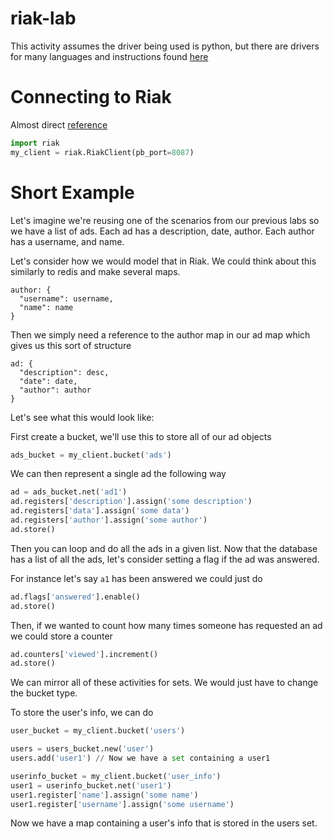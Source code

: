 # riak-lab
This activity assumes the driver being used is python, but there are drivers for many languages and instructions found [here](https://docs.basho.com/riak/kv/2.2.3/developing/getting-started)

# Connecting to Riak
Almost direct [reference](https://docs.basho.com/riak/kv/2.2.3/developing/getting-started/python/)

```python
import riak
my_client = riak.RiakClient(pb_port=8087)
```

# Short Example
Let's imagine we're reusing one of the scenarios from our previous labs so we have a list of ads.
Each ad has a description, date, author. Each author has a username, and name.

Let's consider how we would model that in Riak.
We could think about this similarly to redis and make several maps.
```
author: {
  "username": username,
  "name": name
}
```

Then we simply need a reference to the author map in our ad map which gives us this sort of structure
```
ad: {
  "description": desc,
  "date": date,
  "author": author
}
```

Let's see what this would look like:

First create a bucket, we'll use this to store all of our ad objects
```python
ads_bucket = my_client.bucket('ads')
```

We can then represent a single ad the following way
```python
ad = ads_bucket.net('ad1')
ad.registers['description'].assign('some description')
ad.registers['data'].assign('some data')
ad.registers['author'].assign('some author')
ad.store()
```

Then you can loop and do all the ads in a given list.
Now that the database has a list of all the ads, let's consider setting a flag if the ad
was answered.

For instance let's say `a1` has been answered we could just do
```python
ad.flags['answered'].enable()
ad.store()
```

Then, if we wanted to count how many times someone has requested an ad we could store a counter
```python
ad.counters['viewed'].increment()
ad.store()
```

We can mirror all of these activities for sets. We would just have to change the bucket type.

To store the user's info, we can do
```python
user_bucket = my_client.bucket('users')

users = users_bucket.new('user')
users.add('user1') // Now we have a set containing a user1

userinfo_bucket = my_client.bucket('user_info')
user1 = userinfo_bucket.net('user1')
user1.register['name'].assign('some name')
user1.register['username'].assign('some username')
```

Now we have a map containing a user's info that is stored in the users set.
